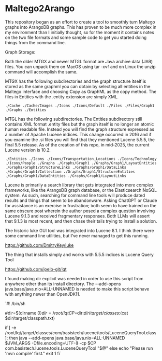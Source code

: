# Maltego2Arango
This repository began as an effort to create a tool to smoothly turn Maltego graphs into ArangoDB graphs. This has proven to be much more complex in my environment than I initially thought, so for the moment it contains notes on the two file formats and some sample code to get you started doing things from the command line.

Graph Storage:

Both the older MTGX and newer MTGL format are Java archive data (JAR) files. You can unpack them on MacOS using tar -xvf and on Linux the unzip command will accomplish the same.

MTGX has the following subdirectories and the graph structure itself is stored as the same graphml you can obtain by selecting all entities in the Maltego interface and choosing Copy as GraphML as the copy method. The files in Entities with the .entity extension are simply XML.

`./Cache
./Cache/Images
./Icons
./Icons/Default
./Files
./Files/Graph1
./Graphs
./Entities`

MTGL has the following subdirectories. The Entities subdirectory still contains XML format .entity files but the graph itself is no longer an atomic human readable file. Instead you will find the graph structure expressed as a number of Apache Lucene indices. This change occurred in 2016 and if you examine the .si files you will find that they mentioned Lucene 5.5.5, the final 5.5 release. As of the creation of this repo, in mid-2025, the current Lucene version is 10.2.

`./Entities
./Icons
./Icons/Transportation_Locations
./Icons/Technology
./Icons/People
./Graphs
./Graphs/Graph1
./Graphs/Graph1/LayoutEntities
./Graphs/Graph1/StructureLinks
./Graphs/Graph1/DataLinks
./Graphs/Graph1/Collection
./Graphs/Graph1/StructureEntities
./Graphs/Graph1/DataEntities
./Graphs/Graph1/LayoutLinks`

Lucene is primarily a search library that gets integrated into more complex frameworks, like the ArangoDB graph database, or the Elasticsearch NoSQL system. As such, searching for command line tools will produce dated results and things that seem to be abandonware. Asking ChatGPT or Claude for assistance is an exercise in frustration; both seem to have trained on the same obscure post wherein the author posed a complex question involving Lucene 9.1.3 and received fragmentary responses. Both LLMs will assert that 9.1.3 is most recent, and then chase their tails trying to install a solution.

The historic luke GUI tool was integrated into Lucene 8.1. I think there were some command line utilities, but I've never managed to get this running.

https://github.com/DmitryKey/luke

The thing that installs simply and works with 5.5.5 indices is Lucene Query Tool

https://github.com/joelb-git/lqt

I found making dir explicit was needed in order to use this script from anywhere other than its install directory. The --add-opens java.base/java.nio=ALL-UNNAMED is needed to make this script behave with anything newer than OpenJDK11.

`#! /bin/sh

#dir=$(dirname $0)
dir=/root/lqt
CP=$dir:$dir/target/classes:$(cat $dir/target/classpath.txt)

if [ -e /root/lqt/target/classes/com/basistech/lucene/tools/LuceneQueryTool.class ]; then
    java --add-opens java.base/java.nio=ALL-UNNAMED \
    $JVM_ARGS -Dfile.encoding=UTF-8 -cp $CP com.basistech.lucene.tools.LuceneQueryTool "$@"
else
    echo "Please run 'mvn compile' first."
    exit 1
fi`
